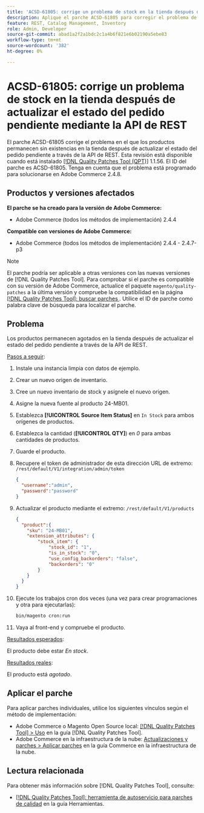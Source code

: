 ```yaml
---
title: 'ACSD-61805: corrige un problema de stock en la tienda después de actualizar el estado del pedido pendiente mediante la API de REST'
description: Aplique el parche ACSD-61805 para corregir el problema de Adobe Commerce en el que los productos permanecen sin existencias en la tienda después de actualizar el estado del pedido pendiente mediante la API de REST
feature: REST, Catalog Management, Inventory
role: Admin, Developer
source-git-commit: abad1a2f2a1bdc2c1a4b6f821e6b02190a5ebe83
workflow-type: tm+mt
source-wordcount: '382'
ht-degree: 0%

---
```



# ACSD-61805: corrige un problema de stock en la tienda después de actualizar el estado del pedido pendiente mediante la API de REST

El parche ACSD-61805 corrige el problema en el que los productos permanecen sin existencias en la tienda después de actualizar el estado del pedido pendiente a través de la API de REST. Esta revisión está disponible cuando está instalado [[!DNL Quality Patches Tool (QPT)]](/help/tools/quality-patches-tool/quality-patches-tool-to-self-serve-quality-patches.md) 1.1.56. El ID del parche es ACSD-61805. Tenga en cuenta que el problema está programado para solucionarse en Adobe Commerce 2.4.8.

## Productos y versiones afectados

**El parche se ha creado para la versión de Adobe Commerce:**

* Adobe Commerce (todos los métodos de implementación) 2.4.4

**Compatible con versiones de Adobe Commerce:**

* Adobe Commerce (todos los métodos de implementación) 2.4.4 - 2.4.7-p3

>[!NOTE]
>
>El parche podría ser aplicable a otras versiones con las nuevas versiones de [!DNL Quality Patches Tool]. Para comprobar si el parche es compatible con su versión de Adobe Commerce, actualice el paquete `magento/quality-patches` a la última versión y compruebe la compatibilidad en la página [[!DNL Quality Patches Tool]: buscar parches ](https://experienceleague.adobe.com/tools/commerce-quality-patches/index.html?lang=es). Utilice el ID de parche como palabra clave de búsqueda para localizar el parche.

## Problema

Los productos permanecen agotados en la tienda después de actualizar el estado del pedido pendiente a través de la API de REST.

<u>Pasos a seguir</u>:

1. Instale una instancia limpia con datos de ejemplo.
1. Crear un nuevo origen de inventario.
1. Cree un nuevo inventario de stock y asígnele el nuevo origen.
1. Asigne la nueva fuente al producto 24-MB01.
1. Establezca **[!UICONTROL Source Item Status]** en `In Stock` para ambos orígenes de productos.
1. Establezca la cantidad (**[!UICONTROL QTY]**) en *0* para ambas cantidades de productos.
1. Guarde el producto.
1. Recupere el token de administrador de esta dirección URL de extremo: `/rest/default/V1/integration/admin/token`

   ```json
   {
     "username":"admin", 
     "password":"password" 
   }
   ```

1. Actualizar el producto mediante el extremo: `/rest/default/V1/products`

   ```json
   {
     "product":{
       "sku": "24-MB01",
       "extension_attributes": {
           "stock_item": {
               "stock_id": "1",
               "is_in_stock": "0",
               "use_config_backorders": "false",
               "backorders": "0"
           }
       }
     }
   }
   ```

1. Ejecute los trabajos cron dos veces (una vez para crear programaciones y otra para ejecutarlas):

   ```bash
   bin/magento cron:run
   ```

1. Vaya al front-end y compruebe el producto.

<u>Resultados esperados</u>:

El producto debe estar *En stock*.

<u>Resultados reales</u>:

El producto está *agotado*.

## Aplicar el parche

Para aplicar parches individuales, utilice los siguientes vínculos según el método de implementación:

* Adobe Commerce o Magento Open Source local: [[!DNL Quality Patches Tool] > Uso](/help/tools/quality-patches-tool/usage.md) en la guía [!DNL Quality Patches Tool].
* Adobe Commerce en la infraestructura de la nube: [Actualizaciones y parches > Aplicar parches](https://experienceleague.adobe.com/docs/commerce-cloud-service/user-guide/develop/upgrade/apply-patches.html?lang=es) en la guía Commerce en la infraestructura de la nube.

## Lectura relacionada

Para obtener más información sobre [!DNL Quality Patches Tool], consulte:

* [[!DNL Quality Patches Tool]: herramienta de autoservicio para parches de calidad](/help/tools/quality-patches-tool/quality-patches-tool-to-self-serve-quality-patches.md) en la guía Herramientas.
